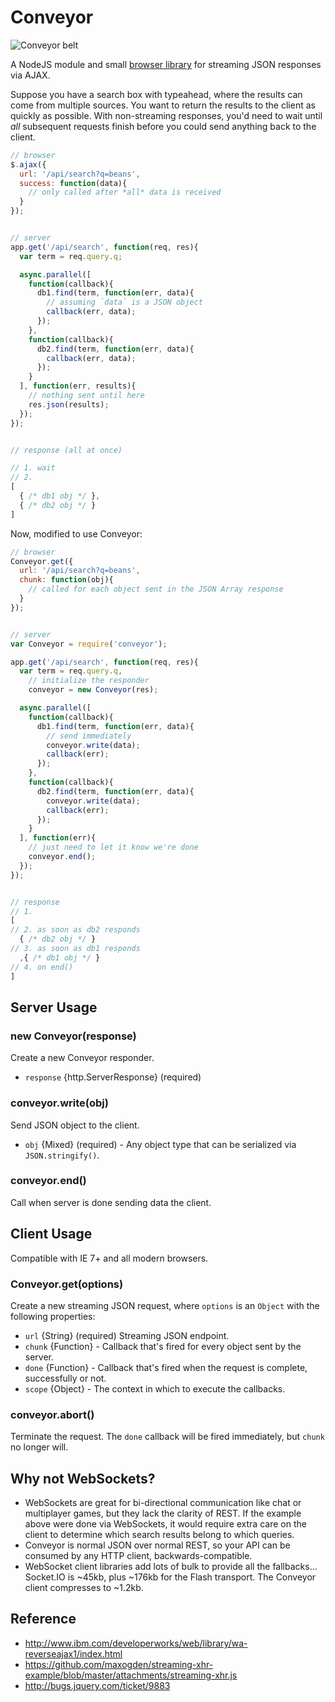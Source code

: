 # Conveyor

![Conveyor belt](http://afeld.github.com/conveyor/belt-conveyor.png)

A NodeJS module and small [browser library](https://github.com/afeld/conveyor/blob/master/conveyor-client.js) for streaming JSON responses via AJAX.

Suppose you have a search box with typeahead, where the results can come from multiple sources.  You want to return the results to the client as quickly as possible.  With non-streaming responses, you'd need to wait until *all* subsequent requests finish before you could send anything back to the client.

```javascript
// browser
$.ajax({
  url: '/api/search?q=beans',
  success: function(data){
    // only called after *all* data is received
  }
});


// server
app.get('/api/search', function(req, res){
  var term = req.query.q;

  async.parallel([
    function(callback){
      db1.find(term, function(err, data){
        // assuming `data` is a JSON object
        callback(err, data);
      });
    },
    function(callback){
      db2.find(term, function(err, data){
        callback(err, data);
      });
    }
  ], function(err, results){
    // nothing sent until here
    res.json(results);
  });
});


// response (all at once)

// 1. wait
// 2.
[
  { /* db1 obj */ },
  { /* db2 obj */ }
]
```

Now, modified to use Conveyor:

```javascript
// browser
Conveyor.get({
  url: '/api/search?q=beans',
  chunk: function(obj){
    // called for each object sent in the JSON Array response
  }
});


// server
var Conveyor = require('conveyor');

app.get('/api/search', function(req, res){
  var term = req.query.q,
    // initialize the responder
    conveyor = new Conveyor(res);

  async.parallel([
    function(callback){
      db1.find(term, function(err, data){
        // send immediately
        conveyor.write(data);
        callback(err);
      });
    },
    function(callback){
      db2.find(term, function(err, data){
        conveyor.write(data);
        callback(err);
      });
    }
  ], function(err){
    // just need to let it know we're done
    conveyor.end();
  });
});


// response
// 1.
[
// 2. as soon as db2 responds
  { /* db2 obj */ }
// 3. as soon as db1 responds
  ,{ /* db1 obj */ }
// 4. on end()
]
```

## Server Usage

### new Conveyor(response)

Create a new Conveyor responder.

* `response` {http.ServerResponse} (required)

### conveyor.write(obj)

Send JSON object to the client.

* `obj` {Mixed} (required) - Any object type that can be serialized via `JSON.stringify()`.

### conveyor.end()

Call when server is done sending data the client.

## Client Usage

Compatible with IE 7+ and all modern browsers.

### Conveyor.get(options)

Create a new streaming JSON request, where `options` is an `Object` with the following properties:

* `url` {String} (required) Streaming JSON endpoint.
* `chunk` {Function} - Callback that's fired for every object sent by the server.
* `done` {Function} - Callback that's fired when the request is complete, successfully or not.
* `scope` {Object} - The context in which to execute the callbacks.

### conveyor.abort()

Terminate the request.  The `done` callback will be fired immediately, but `chunk` no longer will.

## Why not WebSockets?

* WebSockets are great for bi-directional communication like chat or multiplayer games, but they lack the clarity of REST.  If the example above were done via WebSockets, it would require extra care on the client to determine which search results belong to which queries.
* Conveyor is normal JSON over normal REST, so your API can be consumed by any HTTP client, backwards-compatible.
* WebSocket client libraries add lots of bulk to provide all the fallbacks... Socket.IO is ~45kb, plus ~176kb for the Flash transport.  The Conveyor client compresses to ~1.2kb.

## Reference

* http://www.ibm.com/developerworks/web/library/wa-reverseajax1/index.html
* https://github.com/maxogden/streaming-xhr-example/blob/master/attachments/streaming-xhr.js
* http://bugs.jquery.com/ticket/9883
